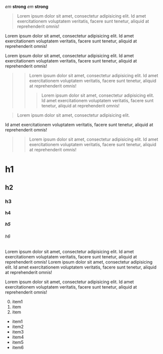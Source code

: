 *em*
**strong**
_em_
__strong__


> Lorem ipsum dolor sit amet, consectetur adipisicing elit. Id amet exercitationem voluptatem veritatis, facere sunt tenetur, aliquid at reprehenderit omnis!

Lorem ipsum dolor sit amet, consectetur adipisicing elit. Id amet exercitationem voluptatem veritatis, facere sunt tenetur, aliquid at reprehenderit omnis!

Lorem ipsum dolor sit amet, consectetur adipisicing elit. Id amet exercitationem voluptatem veritatis, facere sunt tenetur, aliquid at reprehenderit omnis!
>>Lorem ipsum dolor sit amet, consectetur adipisicing elit. Id amet exercitationem voluptatem veritatis, facere sunt tenetur, aliquid at reprehenderit omnis!
>>> Lorem ipsum dolor sit amet, consectetur adipisicing elit. Id amet exercitationem voluptatem veritatis, facere sunt tenetur, aliquid at reprehenderit omnis!
    

> Lorem ipsum dolor sit amet, consectetur adipisicing elit. 

Id amet exercitationem voluptatem veritatis, facere sunt tenetur, aliquid at reprehenderit omnis!
>>Lorem ipsum dolor sit amet, consectetur adipisicing elit. Id amet exercitationem voluptatem veritatis, facere sunt tenetur, aliquid at reprehenderit omnis!




# h1
## h2
### h3
#### h4
##### h5
###### h6


Lorem ipsum dolor sit amet, consectetur adipisicing elit. Id amet exercitationem voluptatem veritatis, facere sunt tenetur, aliquid at reprehenderit omnis!
Lorem ipsum dolor sit amet, consectetur adipisicing elit. Id amet exercitationem voluptatem veritatis, facere sunt tenetur, aliquid at reprehenderit omnis!

Lorem ipsum dolor sit amet, consectetur adipisicing elit. Id amet exercitationem voluptatem veritatis, facere sunt tenetur, aliquid at reprehenderit omnis!


0. item1
0. item
0. item


+ item1
+ item2
+ item3
+ item4
+ item5
+ item6
